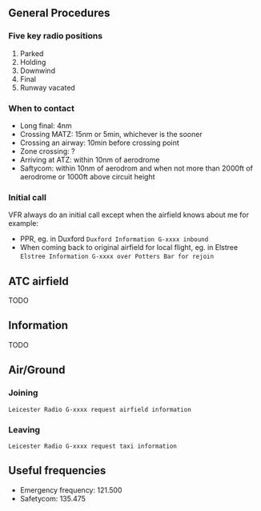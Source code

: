 General Procedures
---

### Five key radio positions

1. Parked
2. Holding
3. Downwind
4. Final
5. Runway vacated

### When to contact

- Long final: 4nm
- Crossing MATZ: 15nm or 5min, whichever is the sooner
- Crossing an airway: 10min before crossing point
- Zone crossing: ?
- Arriving at ATZ: within 10nm of aerodrome
- Saftycom: within 10nm of aerodrom and when not more than 2000ft of aerodrome or 1000ft above circuit height

### Initial call

VFR always do an initial call except when the airfield knows about me for example:
- PPR, eg. in Duxford `Duxford Information G-xxxx inbound`
- When coming back to original airfield for local flight, eg. in Elstree `Elstree Information G-xxxx over Potters Bar for rejoin`


ATC airfield
---

TODO

Information
---

TODO

Air/Ground
---

### Joining

```
Leicester Radio G-xxxx request airfield information
```

### Leaving

```
Leicester Radio G-xxxx request taxi information
```

Useful frequencies
---

- Emergency frequency: 121.500
- Safetycom: 135.475
